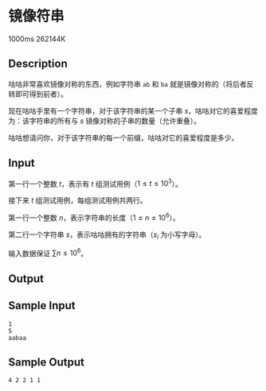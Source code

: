# 镜像符串

1000ms  262144K

## Description

咕咕非常喜欢镜像对称的东西，例如字符串 `ab` 和 `ba` 就是镜像对称的（将后者反转即可得到前者）。

现在咕咕手里有一个字符串，对于该字符串的某一个子串 $s$，咕咕对它的喜爱程度为：该字符串的所有与 $s$ 镜像对称的子串的数量（允许重叠）。

咕咕想请问你，对于该字符串的每一个前缀，咕咕对它的喜爱程度是多少。

## Input

第一行一个整数 $t$，表示有 $t$ 组测试用例（$1 \leq t \leq 10^3$）。

接下来 $t$ 组测试用例，每组测试用例共两行。

第一行一个整数 $n$，表示字符串的长度（$1 \leq n \leq 10^6$）。

第二行一个字符串 $s$，表示咕咕拥有的字符串（$s_i$ 为小写字母）。

输入数据保证 $\sum n \leq 10^6$。

## Output


## Sample Input

```
1
5
aabaa
```

## Sample Output

```
4 2 2 1 1
```
